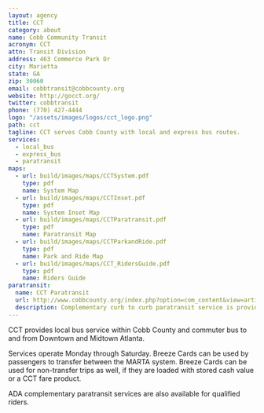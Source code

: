 ```yaml
---
layout: agency
title: CCT
category: about
name: Cobb Community Transit
acronym: CCT
attn: Transit Division
address: 463 Commerce Park Dr
city: Marietta
state: GA
zip: 30060
email: cobbtransit@cobbcounty.org
website: http://gocct.org/
twitter: cobbtransit
phone: (770) 427-4444
logo: "/assets/images/logos/cct_logo.png"
path: cct
tagline: CCT serves Cobb County with local and express bus routes.
services:
  - local_bus
  - express_bus
  - paratransit
maps:
  - url: build/images/maps/CCTSystem.pdf
    type: pdf
    name: System Map
  - url: build/images/maps/CCTInset.pdf
    type: pdf
    name: System Inset Map
  - url: build/images/maps/CCTParatransit.pdf
    type: pdf
    name: Paratransit Map
  - url: build/images/maps/CCTParkandRide.pdf
    type: pdf
    name: Park and Ride Map
  - url: build/images/maps/CCT_RidersGuide.pdf
    type: pdf
    name: Riders Guide
paratransit:
  name: CCT Paratransit
  url: http://www.cobbcounty.org/index.php?option=com_content&view=article&id=469&Itemid=427
  description: Complementary curb to curb paratransit service is provided to individuals who cannot use the regular CCT bus. Passengers must be certified to use paratransit service.
---
```


CCT provides local bus service within Cobb County and commuter bus to and from Downtown and Midtown Atlanta.  

Services operate Monday through Saturday.  Breeze Cards can be used by passengers to transfer between the MARTA system.  Breeze Cards can be used for non-transfer trips as well, if they are loaded with stored cash value or a CCT fare product.  

ADA complementary paratransit services are also available for qualified riders.